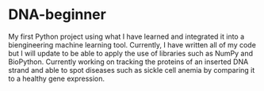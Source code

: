 # DNA-beginner
My first Python project using what I have learned and integrated it into a biengineering machine learning tool. Currently, I have written all of my code but I will update to be able to apply the use of libraries such as NumPy and BioPython. Currently working on tracking the proteins of an inserted DNA strand and able to spot diseases such as sickle cell anemia by comparing it to a healthy gene expression.
